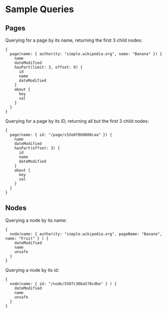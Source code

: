 # Sample Queries

## Pages

Querying for a page by its name, returning the first 3 child nodes:

    {
      page(name: { authority: "simple.wikipedia.org", name: "Banana" }) {
        name
        dateModified
        hasPart(limit: 3, offset: 0) {
          id
          name
          dateModified
        }
        about {
          key
          val
        }
      }
    }

Querying for a page by its ID, returning all but the first 3 child nodes:

    {
      page(name: { id: "/page/c52e8f8b0808caa" }) {
        name
        dateModified
        hasPart(offset: 3) {
          id
          name
          dateModified
        }
        about {
          key
          val
        }
      }
    }

## Nodes

Querying a node by its name:

    {
      node(name: { authority: "simple.wikipedia.org", pageName: "Banana", name: "Fruit" } ) {
        dateModified
        name
        unsafe
      }
    }

Querying a node by its id:

    {
      node(name: { id: "/node/5507c30ba578cdbe" } ) {
        dateModified
        name
        unsafe
      }
    }
